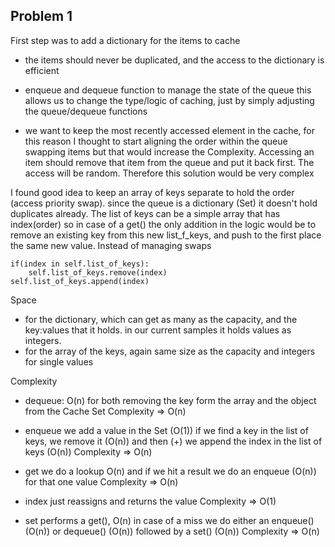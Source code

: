 ## Problem 1

First step was to add a dictionary for the items to cache

- the items should never be duplicated, and the access to the dictionary is efficient
- enqueue and dequeue function to manage the state of the queue
  this allows us to change the type/logic of caching, just by simply adjusting the queue/dequeue functions

- we want to keep the most recently accessed element in the cache,
  for this reason I thought to start aligning the order within the queue swapping items
  but that would increase the Complexity. Accessing an item should remove that item from the queue and
  put it back first. The access will be random. Therefore this solution would be very complex

I found good idea to keep an array of keys separate to hold the order (access priority swap).
since the queue is a dictionary (Set) it doesn't hold duplicates already. The list of keys
can be a simple array that has index(order)
so in case of a get() the only addition in the logic would be to remove an existing key from this new list_f_keys,
and push to the first place the same new value. Instead of managing swaps

```
if(index in self.list_of_keys):
    self.list_of_keys.remove(index)
self.list_of_keys.append(index)
```

Space

- for the dictionary, which can get as many as the capacity, and the key:values that it holds.
  in our current samples it holds values as integers.
- for the array of the keys, again same size as the capacity and integers for single values

Complexity

- dequeue:
  O(n) for both removing the key form the array and the object from the Cache Set
  Complexity => O(n)

- enqueue
  we add a value in the Set (O(1))
  if we find a key in the list of keys, we remove it (O(n))
  and then (+)
  we append the index in the list of keys (O(n))
  Complexity => O(n)

- get
  we do a lookup O(n) and if we hit a result we do an enqueue (O(n)) for that one value
  Complexity => O(n)

- index
  just reassigns and returns the value
  Complexity => O(1)

- set
  performs a get(), O(n)
  in case of a miss we do either an enqueue() (O(n)) or dequeue() (O(n)) followed by a set() (O(n))
  Complexity => O(n)
